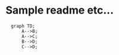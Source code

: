 # Sample readme etc...

```mermaid
  graph TD;
      A-->B;
      A-->C;
      B-->D;
      C-->D;
```
